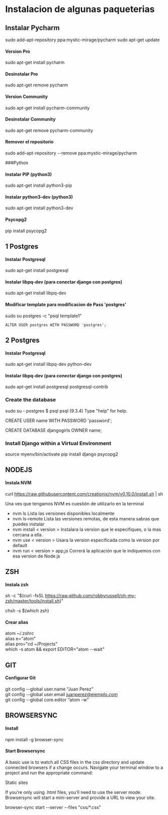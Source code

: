 # Instalacion de algunas paqueterias

## Instalar Pycharm
sudo add-apt-repository ppa:mystic-mirage/pycharm
sudo apt-get update

#### Version Pro
sudo apt-get install pycharm
#### Desinstalar Pro
sudo apt-get remove pycharm

#### Version Community
sudo apt-get install pycharm-community
#### Desinstalar Community
sudo apt-get remove pycharm-community

#### Remover el repositorio
sudo add-apt-repository --remove ppa:mystic-mirage/pycharm

###Python
#### Instalar PIP (python3)
sudo apt-get install python3-pip
#### Instalar python3-dev (python3)
sudo apt-get install python3-dev
#### Psycopg2
pip install psycopg2


## 1 Postgres
#### Instalar Postgresql
sudo apt-get install postgresql
#### Instalar libpq-dev (para conectar django con postgres)
sudo apt-get install libpq-dev
#### Modificar template para modificacion de Pass 'postgres'
sudo su postgres -c "psql template1"
```
ALTER USER postgres WITH PASSWORD 'postgres';
```
## 2 Postgres
#### Instalar Postgresql
sudo apt-get install libpq-dev python-dev
#### Instalar libpq-dev (para conectar django con postgres)
sudo apt-get install postgresql postgresql-contrib

### Create the database
sudo su - postgres
$ psql
psql (9.3.4)
Type "help" for help.

CREATE USER name WITH PASSWORD 'password';
 
CREATE DATABASE djangogirls OWNER name;

### Install Django within a Virtual Environment
source myenv/bin/activate
pip install django psycopg2

## NODEJS
#### Instala NVM
curl https://raw.githubusercontent.com/creationix/nvm/v0.10.0/install.sh | sh

Una ves que tengamos NVM es cuestión de utilizarlo en la terminal

- nvm ls Lista las versiones disponibles localmente
- nvm ls-remote Lista las versiones remotas, de esta manera sabras que puedes instalar
- nvm install < version > Instalara la version que le especifiques, o la mas cercana a ella.
- nvm use < version > Usara la version especificada como la version por default
- nvm run < version > app,js Correrá la aplicación que le indiquemos con esa version de Node.js

## ZSH
#### Instala zsh
sh -c "$(curl -fsSL https://raw.github.com/robbyrussell/oh-my-zsh/master/tools/install.sh)"   

chsh -s $(which zsh)
#### Crear alias
atom ~/.zshrc   
alias e="atom"   
alias pro="cd ~/Projects"   
which -s atom && export EDITOR="atom --wait"

## GIT
#### Configurar Git
git config --global user.name "Juan Perez”   
git config --global user.email    juanperez@ejemplo.com   
git config --global core.editor “atom -w"   

## BROWSERSYNC
#### Install
npm install -g browser-sync

#### Start Browsersync

A basic use is to watch all CSS files in the css directory and update connected browsers if a change occurs. Navigate your terminal window to a project and run the appropriate command:

Static sites

If you’re only using .html files, you’ll need to use the server mode. Browsersync will start a mini-server and provide a URL to view your site.

browser-sync start --server --files "css/*.css"
